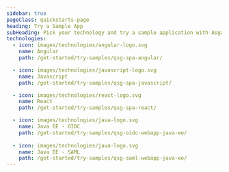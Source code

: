 ```yaml
---
sidebar: true
pageClass: quickstarts-page
heading: Try a Sample App
subHeading: Pick your technology and try a sample application with Asgardeo login.
technologies:
  - icon: images/technologies/angular-logo.svg
    name: Angular
    path: /get-started/try-samples/qsg-spa-angular/

  - icon: images/technologies/javascript-logo.svg
    name: Javascript
    path: /get-started/try-samples/qsg-spa-javascript/

  - icon: images/technologies/react-logo.svg
    name: React
    path: /get-started/try-samples/qsg-spa-react/

  - icon: images/technologies/java-logo.svg
    name: Java EE - OIDC
    path: /get-started/try-samples/qsg-oidc-webapp-java-ee/
  
  - icon: images/technologies/java-logo.svg
    name: Java EE - SAML
    path: /get-started/try-samples/qsg-saml-webapp-java-ee/
---
```


<QuickstartOverview/>
